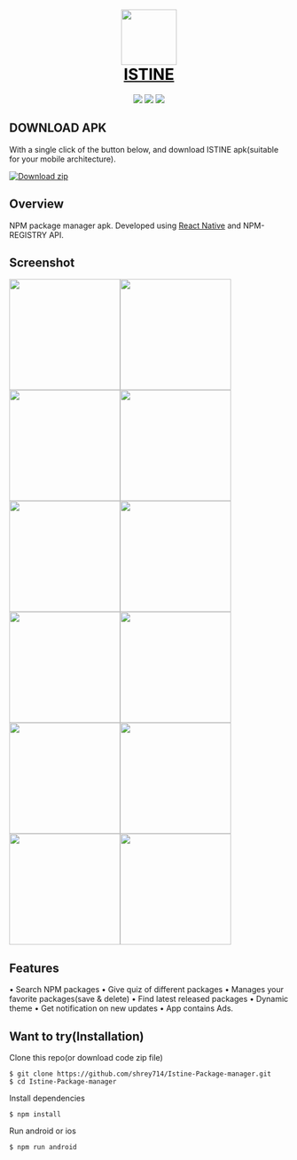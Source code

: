 <h1 align="center">
  <img src="https://user-images.githubusercontent.com/76216765/170068954-275ca5d7-59e4-4937-a0b7-01a44a6e912d.png" width="100"><br>
  <a href="https://github.com/shrey714/Istine-Package-manager" style="color: black"><span>ISTINE</span></a><br>
</h1>

<p align="center">
  <img src="https://img.shields.io/badge/react-16.13-green.svg" />
  <img src="https://img.shields.io/badge/react--native-0.63-blue.svg" />
  <img src="https://img.shields.io/badge/license-MIT-red" />
</p>

## DOWNLOAD APK

With a single click of the button below, and download ISTINE apk(suitable for your mobile architecture).
<!-- BEGIN LATEST DOWNLOAD BUTTON -->
[![Download zip](https://custom-icon-badges.herokuapp.com/badge/-Download-blue?style=for-the-badge&logo=download&logoColor=white "Download zip")](https://drive.google.com/drive/folders/1aI15rwsxlFoEcswGoKKOaOGj1bPAxuxg?usp=sharing)
<!-- END LATEST DOWNLOAD BUTTON -->

## Overview

NPM package manager apk. Developed using [React Native](https://facebook.github.io/react-native/) and NPM-REGISTRY API.

## Screenshot
<img src="https://user-images.githubusercontent.com/76216765/171994239-f4b525cb-049b-4720-b2bc-d86efeae67c5.png" width="200" /><img src="https://user-images.githubusercontent.com/76216765/171994240-5f5eb124-2e95-4d2b-a705-392e7b40dcff.png" width="200" /><img src="https://user-images.githubusercontent.com/76216765/171994241-035de696-6fb4-4d05-9ef0-50ca83dbbb04.png" width="200" /><img src="https://user-images.githubusercontent.com/76216765/171994248-c9f4bbe2-2857-4b32-8d8f-cce066c43051.png" width="200" /><img src="https://user-images.githubusercontent.com/76216765/171994250-03916217-2536-4e1c-9fa4-502f980e1447.png" width="200" /><img src="https://user-images.githubusercontent.com/76216765/171994251-5d304934-5f48-45aa-aa42-90be2ef774e5.png" width="200" /><img src="https://user-images.githubusercontent.com/76216765/171994253-78e524d7-bd9b-4521-ba74-d96fe206072f.png" width="200" /><img src="https://user-images.githubusercontent.com/76216765/171994255-1a71d20f-c4fe-45e0-986b-dfbbbb2248d1.png" width="200"/> <img src="https://user-images.githubusercontent.com/76216765/171994256-c2150831-48e9-4701-9852-bc55bfeadf25.png" width="200" /><img src="https://user-images.githubusercontent.com/76216765/171994257-e9a91ca5-0010-42b7-8e91-840fb6d72d84.png" width="200" /><img src="https://user-images.githubusercontent.com/76216765/171994261-85a288e0-f4ea-4b9d-a501-560c81d1e18a.png" width="200" /><img src="https://user-images.githubusercontent.com/76216765/171994265-18d89720-a430-47cb-9994-a157b5bd6be9.png" width="200" />
## Features

• Search NPM packages
• Give quiz of different packages
• Manages your favorite packages(save & delete)
• Find latest released packages
• Dynamic theme
• Get notification on new updates
• App contains Ads.


## Want to try(Installation)

Clone this repo(or download code zip file)

```
$ git clone https://github.com/shrey714/Istine-Package-manager.git
$ cd Istine-Package-manager
```

Install dependencies

```
$ npm install
```

Run android or ios

```
$ npm run android
```